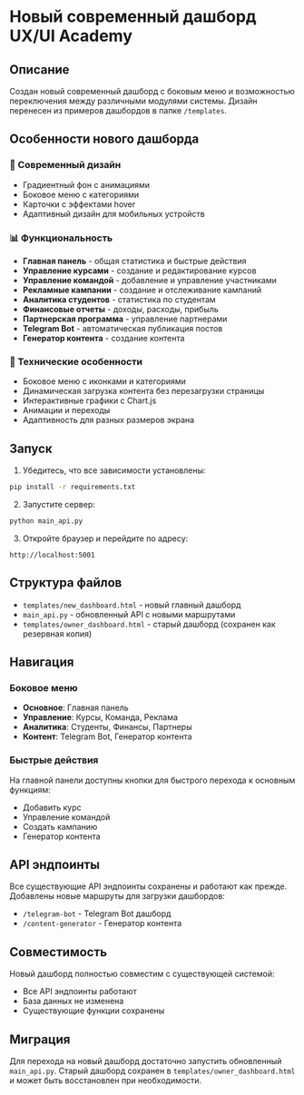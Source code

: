 # Новый современный дашборд UX/UI Academy

## Описание

Создан новый современный дашборд с боковым меню и возможностью переключения между различными модулями системы. Дизайн перенесен из примеров дашбордов в папке `/templates`.

## Особенности нового дашборда

### 🎨 Современный дизайн
- Градиентный фон с анимациями
- Боковое меню с категориями
- Карточки с эффектами hover
- Адаптивный дизайн для мобильных устройств

### 📊 Функциональность
- **Главная панель** - общая статистика и быстрые действия
- **Управление курсами** - создание и редактирование курсов
- **Управление командой** - добавление и управление участниками
- **Рекламные кампании** - создание и отслеживание кампаний
- **Аналитика студентов** - статистика по студентам
- **Финансовые отчеты** - доходы, расходы, прибыль
- **Партнерская программа** - управление партнерами
- **Telegram Bot** - автоматическая публикация постов
- **Генератор контента** - создание контента

### 🔧 Технические особенности
- Боковое меню с иконками и категориями
- Динамическая загрузка контента без перезагрузки страницы
- Интерактивные графики с Chart.js
- Анимации и переходы
- Адаптивность для разных размеров экрана

## Запуск

1. Убедитесь, что все зависимости установлены:
```bash
pip install -r requirements.txt
```

2. Запустите сервер:
```bash
python main_api.py
```

3. Откройте браузер и перейдите по адресу:
```
http://localhost:5001
```

## Структура файлов

- `templates/new_dashboard.html` - новый главный дашборд
- `main_api.py` - обновленный API с новыми маршрутами
- `templates/owner_dashboard.html` - старый дашборд (сохранен как резервная копия)

## Навигация

### Боковое меню
- **Основное**: Главная панель
- **Управление**: Курсы, Команда, Реклама
- **Аналитика**: Студенты, Финансы, Партнеры
- **Контент**: Telegram Bot, Генератор контента

### Быстрые действия
На главной панели доступны кнопки для быстрого перехода к основным функциям:
- Добавить курс
- Управление командой
- Создать кампанию
- Генератор контента

## API эндпоинты

Все существующие API эндпоинты сохранены и работают как прежде. Добавлены новые маршруты для загрузки дашбордов:
- `/telegram-bot` - Telegram Bot дашборд
- `/content-generator` - Генератор контента

## Совместимость

Новый дашборд полностью совместим с существующей системой:
- Все API эндпоинты работают
- База данных не изменена
- Существующие функции сохранены

## Миграция

Для перехода на новый дашборд достаточно запустить обновленный `main_api.py`. Старый дашборд сохранен в `templates/owner_dashboard.html` и может быть восстановлен при необходимости. 